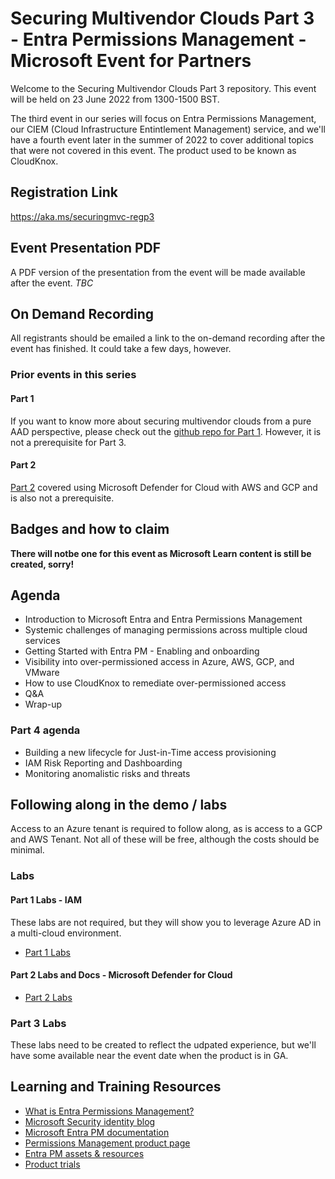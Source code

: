 
# Securing Multivendor Clouds Part 3 - Entra Permissions Management - Microsoft Event for Partners

Welcome to the Securing Multivendor Clouds Part 3 repository. This event will be held on 23 June 2022 from 1300-1500 BST.

The third event in our series will focus on Entra Permissions Management, our CIEM (Cloud Infrastructure Entintlement Management) service, and we'll have a fourth event later in the summer of 2022 to cover additional topics that were not covered in this event. The product used to be known as CloudKnox.

## Registration Link
https://aka.ms/securingmvc-regp3

## Event Presentation PDF
A PDF version of the presentation from the event will be made available after the event.
*TBC*

## On Demand Recording ##
All registrants should be emailed a link to the on-demand recording after the event has finished. It could take a few days, however.

### Prior events in this series
#### Part 1 
If you want to know more about securing multivendor clouds from a pure AAD perspective, please check out the [github repo for Part 1](https://github.com/LuciBlanchardMSFT/SecuringMultiVendorClouds). However, it is not a prerequisite for Part 3.

#### Part 2
[Part 2](https://github.com/ActualCassandra/SecuringMultiVendorCloudsPart2) covered using Microsoft Defender for Cloud with AWS and GCP and is also not a prerequisite. 

## Badges and how to claim

**There will notbe one for this event as Microsoft Learn content is still be created, sorry!**

## Agenda
 -	Introduction to Microsoft Entra and Entra Permissions Management
 -	Systemic challenges of managing permissions across multiple cloud services
 -	Getting Started with Entra PM - Enabling and onboarding
 -	Visibility into over-permissioned access in Azure, AWS, GCP, and VMware
 -	How to use CloudKnox to remediate over-permissioned access
 -	Q&A
 -	Wrap-up

### Part 4 agenda
 -	Building a new lifecycle for Just-in-Time access provisioning 
 - IAM Risk Reporting and Dashboarding 
 - Monitoring anomalistic risks and threats 

## Following along in the demo / labs
Access to an Azure tenant is required to follow along, as is access to a GCP and AWS Tenant. Not all of these will be free, although the costs should be minimal. 

### Labs
#### Part 1 Labs - IAM
These labs are not required, but they will show you to leverage Azure AD in a multi-cloud environment. 
- [Part 1 Labs](http://aka.ms/securingmvc-repo)

#### Part 2 Labs and Docs - Microsoft Defender for Cloud
 - [Part 2 Labs](https://github.com/ActualCassandra/SecuringMultiVendorCloudsPart2#following-along-in-the-demo--labs)

### Part 3 Labs
These labs need to be created to reflect the udpated experience, but we'll have some available near the event date when the product is in GA.


## Learning and Training Resources
 - [What is Entra Permissions Management?](https://docs.microsoft.com/en-us/azure/active-directory/cloud-infrastructure-entitlement-management/cloudknox-overview)
 - [Microsoft Security identity blog](https://aka.ms/identityblog)
 - [Microsoft Entra PM documentation](https://aka.ms/EntraPMdocs)
 - [Permissions Management product page](https://aka.ms/PermissionsManagement)
 - [Entra PM assets & resources](https://cdx.transform.microsoft.com)
 - [Product trials](https://aka.ms/securityfreetrial)
